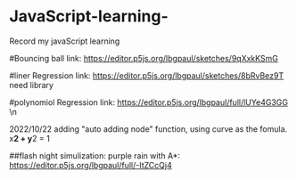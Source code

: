 # JavaScript-learning-

Record my javaScript learning 

#Bouncing ball link: https://editor.p5js.org/lbgpaul/sketches/9qXxkKSmG


#liner Regression link: https://editor.p5js.org/lbgpaul/sketches/8bRvBez9T
need library 
<script src="https://cdn.jsdelivr.net/npm/@tensorflow/tfjs@2.0.0/dist/tf.min.js"></script>


#polynomiol Regression link: https://editor.p5js.org/lbgpaul/full/lUYe4G3GG \n

2022/10/22 adding "auto adding node" function, using curve as the fomula. 
x**2 + y**2 = 1 


##flash night simulization: purple rain with A*:
https://editor.p5js.org/lbgpaul/full/-ItZCcQj4

